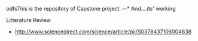 odfsThis is the repository of Capstone project.
*-*-*
And....its' working


Litterature Review
  * http://www.sciencedirect.com/science/article/pii/S0378437106004638
